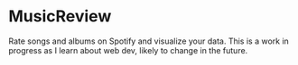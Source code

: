# MusicReview
Rate songs and albums on Spotify and visualize your data.
This is a work in progress as I learn about web dev, likely to change in the future.

